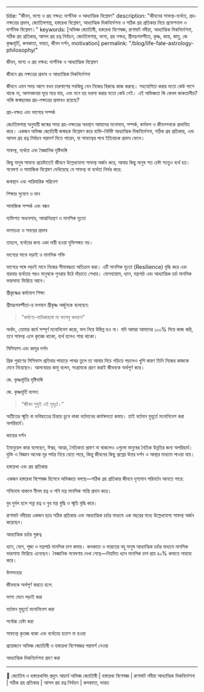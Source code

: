 
---

title: "জীবন, ভাগ্য ও গ্রহ নক্ষত্র: দার্শনিক ও আধ্যাত্মিক বিশ্লেষণ" description: "জীবনের সাফল্য-ব্যর্থতা, গ্রহ-নক্ষত্রের প্রভাব, জ্যোতিষশাস্ত্র, হস্তরেখা বিশ্লেষণ, আধ্যাত্মিক দিকনির্দেশনা ও সঠিক গ্রহ প্রতিকার নিয়ে প্রফেশনাল ও দার্শনিক বিশ্লেষণ।" keywords: [অভিজ্ঞ জ্যোতিষী, হস্তরেখা বিশেষজ্ঞ, রাণাঘাট নদীয়া, আধ্যাত্মিক দিকনির্দেশনা, সঠিক গ্রহ প্রতিকার, আসল গ্রহ রত্ন নির্বাচন, জ্যোতিষশাস্ত্র, ভাগ্য, গ্রহ নক্ষত্র, শ্রীমদ্ভগবদ্গীতা, কৃষ্ণ, কান্ত, কামু, জে কৃষ্ণমূর্তি, কলকাতা, ভারত, জীবন দর্শন, motivation] permalink: "/blog/life-fate-astrology-philosophy/"

জীবন, ভাগ্য ও গ্রহ নক্ষত্র: দার্শনিক ও আধ্যাত্মিক বিশ্লেষণ

জীবনে গ্রহ নক্ষত্রের প্রভাব ও আধ্যাত্মিক দিকনির্দেশনা

জীবনে এমন সময় আসে যখন চারপাশের সবকিছু যেন নিজের বিরুদ্ধে কাজ করছে। সহযোগিতা করার মতো কেউ পাশে থাকে না, আপনজনরা দূরে সরে যায়, এবং মনে হয় ভরসা করার মতো কেউ নেই। এই অভিজ্ঞতা কি কেবল কাকতালীয়? নাকি জন্মছকের গ্রহ-নক্ষত্রের প্রভাবও রয়েছে?

গ্রহ-নক্ষত্র এবং ভাগ্যের সম্পর্ক

জ্যোতিষশাস্ত্র অনুযায়ী জন্মের সময় গ্রহ-নক্ষত্রের অবস্থান আমাদের মনোভাব, সম্পর্ক, কর্মফল ও জীবনপথকে প্রভাবিত করে। একজন অভিজ্ঞ জ্যোতিষী জন্মছক বিশ্লেষণ করে ব্যক্তি-নির্দিষ্ট আধ্যাত্মিক দিকনির্দেশনা, সঠিক গ্রহ প্রতিকার, এবং আসল গ্রহ রত্ন নির্বাচন পরামর্শ দিতে পারেন, যা সাফল্যের পথে ইতিবাচক প্রভাব ফেলে।

সাফল্য, ব্যর্থতা এবং বৈজ্ঞানিক দৃষ্টিভঙ্গি

কিছু মানুষ সামান্য প্রচেষ্টাতেই জীবনে উল্লেখযোগ্য সাফল্য অর্জন করে, আবার কিছু মানুষ শত চেষ্টা সত্ত্বেও ব্যর্থ হয়। গবেষণা ও সামাজিক বিশ্লেষণ দেখিয়েছে যে সাফল্য বা ব্যর্থতা নির্ভর করে:

জন্মস্থান এবং পারিবারিক পরিবেশ

শিক্ষার সুযোগ ও মান

সামাজিক সম্পর্ক এবং বন্ধন

ব্যক্তিগত অধ্যবসায়, আত্মনিয়ন্ত্রণ ও মানসিক দৃঢ়তা

ভাগ্যচক্র ও সময়ের প্রভাব


তাহলে, ব্যর্থতার জন্য একা দায়ী হওয়া যুক্তিসঙ্গত নয়।

ভাগ্যের সাথে লড়াই ও মানসিক শক্তি

ভাগ্যের সঙ্গে লড়াই মানে নিজের সীমাবদ্ধতা অতিক্রম করা। এটি মানসিক দৃঢ়তা (Resilience) বৃদ্ধি করে এবং বারবার ব্যর্থতার পরও মানুষকে পুনরায় উঠে দাঁড়াতে শেখায়। যোগব্যায়াম, ধ্যান, মন্ত্রপাঠ এবং আধ্যাত্মিক চর্চা মানসিক ভারসাম্য ফিরিয়ে আনে।

শ্রীকৃষ্ণের কর্মযোগ শিক্ষা

শ্রীমদ্ভগবদ্গীতা-য় ভগবান শ্রীকৃষ্ণ অর্জুনকে বলেছেন:

> "কর্মণ্যে-বাধিকারস্তে মা ফলেষু কদাচন"



অর্থাৎ, তোমার কর্মে সম্পূর্ণ মনোনিবেশ করো, ফল নিয়ে উদ্বিগ্ন হও না। যদি আমরা আমাদের ১০০% দিয়ে কাজ করি, তবে সাফল্য এলে কৃতজ্ঞ থাকো, ব্যর্থ হলেও শান্ত থাকো।

সিসিফাস এবং কামুর দর্শন

গ্রিক পুরাণের সিসিফাস প্রতিবার পাহাড়ে পাথর তুলে তা আবার নিচে গড়িয়ে পড়লেও খুশি কারণ তিনি নিজের কাজকে মেনে নিয়েছেন। আলবেয়ার কামু বলেন, সংগ্রামকে গ্রহণ করাই জীবনকে অর্থপূর্ণ করে।

জে. কৃষ্ণমূর্তির দৃষ্টিভঙ্গি

জে. কৃষ্ণমূর্তি বলেন:

> “জীবন শুধুই এই মুহূর্ত।”



অতীতের স্মৃতি বা ভবিষ্যতের চিন্তায় ডুবে থাকা বর্তমানের কার্যক্ষমতা কমায়। তাই বর্তমান মুহূর্তে মনোনিবেশ করা অপরিহার্য।

কান্তের দর্শন

ইমানুয়েল কান্ত বলেছেন, ঈশ্বর, আত্মা, নৈতিকতা প্রমাণ না থাকলেও এগুলো মানুষের নৈতিক উন্নতির জন্য অপরিহার্য। যুক্তি ও বিজ্ঞান অনেক দূর পর্যন্ত নিয়ে যেতে পারে, কিন্তু জীবনের কিছু প্রশ্নের উত্তর দর্শন ও আস্থার মাধ্যমে পাওয়া যায়।

হস্তরেখা এবং গ্রহ প্রতিকার

একজন হস্তরেখা বিশেষজ্ঞ হিসেবে অভিজ্ঞতা বলছে—সঠিক গ্রহ প্রতিকার জীবনে দৃশ্যমান পরিবর্তন আনতে পারে:

শনিদোষ থাকলে নীলম রত্ন ও শনি মন্ত্র মানসিক শান্তি প্রদান করে।

বুধ দুর্বল হলে পন্না রত্ন ও বুধ মন্ত্র বুদ্ধি ও স্মৃতি বৃদ্ধি করে।


রাণাঘাট নদীয়ার একজন ছাত্র সঠিক প্রতিকার এবং আধ্যাত্মিক চর্চার মাধ্যমে এক বছরের মধ্যে উল্লেখযোগ্য সাফল্য অর্জন করেছেন।

আধ্যাত্মিক চর্চার গুরুত্ব

ধ্যান, যোগ, পূজা ও মন্ত্রপাঠ মানসিক চাপ কমায়। কলকাতা ও ভারতের বহু মানুষ আধ্যাত্মিক চর্চার মাধ্যমে মানসিক ভারসাম্য ফিরিয়ে এনেছেন। বৈজ্ঞানিক গবেষণায় দেখা গেছে—নিয়মিত ধ্যান মানসিক চাপ প্রায় ৪০% কমাতে সাহায্য করে।

উপসংহার

জীবনকে অর্থপূর্ণ করতে হলে:

ভাগ্য মেনে লড়াই করা

বর্তমান মুহূর্তে মনোনিবেশ করা

সর্বোচ্চ চেষ্টা করা

সাফল্যে কৃতজ্ঞ থাকা এবং ব্যর্থতায় হতাশ না হওয়া

প্রয়োজনে অভিজ্ঞ জ্যোতিষী ও হস্তরেখা বিশেষজ্ঞর পরামর্শ নেওয়া

আধ্যাত্মিক দিকনির্দেশনা গ্রহণ করা



---

🙏 জ্যোতিষ ও হস্তরেখাবিদ্ প্রদ্যুৎ আচার্য
অভিজ্ঞ জ্যোতিষী | হস্তরেখা বিশেষজ্ঞ | রাণাঘাট নদীয়া
আধ্যাত্মিক দিকনির্দেশনা | সঠিক গ্রহ প্রতিকার | আসল গ্রহ রত্ন নির্বাচন | কলকাতা, ভারত

